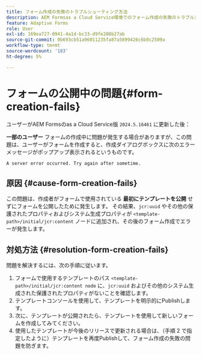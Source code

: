 ```yaml
---
title: フォーム作成の失敗のトラブルシューティング方法
description: AEM Formsas a Cloud Service環境でのフォーム作成の失敗のトラブルシューティング。
feature: Adaptive Forms
role: User
exl-id: 169ea727-0941-4a1d-bc33-d9fe208b27ab
source-git-commit: 0b693cb51a96011235fa87a5899426c6b0c2509a
workflow-type: tm+mt
source-wordcount: '183'
ht-degree: 5%

---
```


# フォームの公開中の問題{#form-creation-fails}

ユーザーがAEM Formsのas a Cloud Service版 `2024.5.16461` に更新した後：

**一部のユーザー** フォームの作成中に問題が発生する場合がありますが、この問題は、ユーザーがフォームを作成すると、作成ダイアログボックスに次のエラーメッセージがポップアップ表示されるというものです。

`A server error occurred. Try again after sometime.`

## 原因 {#cause-form-creation-fails}

この問題は、作成者がフォームで使用されている **最初にテンプレートを公開** せずにフォームを公開したために発生します。 その結果、`jcr:uuid` やその他の保護されたプロパティおよびシステム生成プロパティが `<template-path>/initial/jcr:content` ノードに追加され、その後のフォーム作成でエラーが発生します。

## 対処方法 {#resolution-form-creation-fails}

問題を解決するには、次の手順に従います。

1. フォームで使用するテンプレートのパス `<template-path>/initial/jcr:content node` に、`jcr:uuid` およびその他のシステム生成された保護されたプロパティがないことを確認します。
1. テンプレートコンソールを使用して、テンプレートを明示的にPublishします。
1. 次に、テンプレートが公開されたら、テンプレートを使用して新しいフォームを作成してみてください。
1. 使用したテンプレートが今後のリリースで更新される場合は、（手順 2 で指定したように）テンプレートを再度Publishして、フォーム作成の失敗の問題を防ぎます。


<!--

# Issue {#form-creation-fails}

After updating to AEM Forms as a Cloud Service version `2024.5.16461.20240524T172309Z`, When a user publishes a form using an unpublished template, it fails to create a form and shows an error:

`Property is protected: jcr:uuid = 09e0d6be-f619-4405-b021-27eb1c5326d3`

## Solution {#troubleshoot-form-creation-fails}

To resolve the issue, perform the following workaround steps:

1. Publish the template explicitly using the template console.
    
    >[!NOTE]
    > Prior to this step ensure that the (unpublished) template does not have `jcr:uuid` and other system generated properties under the initial content's `jcr:content node`. To sort out it, first, sanitize the template to publish it explicitly.

    >[!NOTE]
    > This action doesn't replicate the initial content node.
1. Now, when your template is published, try creating new forms using the template.
1. If the template is changed in the future, publish it again as mentioned in the step 1.

-->
